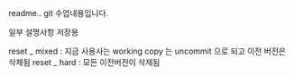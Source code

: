 readme..
git 수업내용입니다.

일부 설명사항 저장용 

reset _ mixed : 지금 사용사는 working copy 는 uncommit 으로 되고 
				이전 버전은 삭제됨
reset _ hard : 모든 이전버전이 삭제됨
